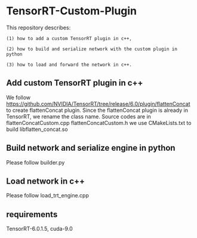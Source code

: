 # TensorRT-Custom-Plugin
This repository describes:   

    (1) how to add a custom TensorRT plugin in c++,    
    
    (2) how to build and serialize network with the custom plugin in python   
    
    (3) how to load and forward the network in c++.
    
## Add custom TensorRT plugin in c++
We follow https://github.com/NVIDIA/TensorRT/tree/release/6.0/plugin/flattenConcat to create flattenConcat plugin. Since the flattenConcat plugin is already in TensorRT, we rename the class name.
Source codes are in flattenConcatCustom.cpp flattenConcatCustom.h
we use CMakeLists.txt to build libflatten_concat.so

## Build network and serialize engine in python
Please follow builder.py

## Load network in c++
Please follow load_trt_engine.cpp 


## requirements
TensorRT-6.0.1.5, cuda-9.0
  
  
  
